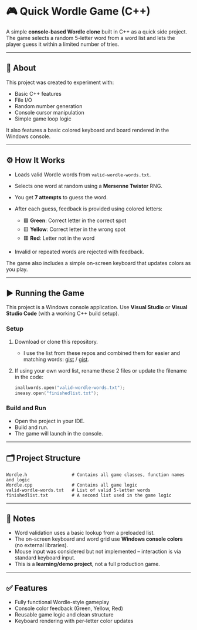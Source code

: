 ﻿
# 🎮 Quick Wordle Game (C++)

A simple **console-based Wordle clone** built in C++ as a quick side project. The game selects a random 5-letter word from a word list and lets the player guess it within a limited number of tries.

---

## 📝 About

This project was created to experiment with:

* Basic C++ features
* File I/O
* Random number generation
* Console cursor manipulation
* Simple game loop logic

It also features a basic colored keyboard and board rendered in the Windows console.

---

## ⚙️ How It Works

* Loads valid Wordle words from `valid-wordle-words.txt`.
* Selects one word at random using a **Mersenne Twister** RNG.
* You get **7 attempts** to guess the word.
* After each guess, feedback is provided using colored letters:

  * 🟩 **Green**: Correct letter in the correct spot
  * 🟨 **Yellow**: Correct letter in the wrong spot
  * 🟥 **Red**: Letter not in the word
* Invalid or repeated words are rejected with feedback.

The game also includes a simple on-screen keyboard that updates colors as you play.

---

## ▶️ Running the Game

This project is a Windows console application. Use **Visual Studio** or **Visual Studio Code** (with a working C++ build setup).

### Setup

1. Download or clone this repository.
   * I use the list from these repos and combined them for easier and matching words: [gist](https://gist.github.com/dracos/dd0668f281e685bad51479e5acaadb93) / [gist](https://github.com/first20hours/google-10000-english).
2. If using your own word list, rename these 2 files or update the filename in the code:

   ```cpp
   inallwords.open("valid-wordle-words.txt");
   ineasy.open("finishedlist.txt");
   ```

### Build and Run

* Open the project in your IDE.
* Build and run.
* The game will launch in the console.

---

## 🗂 Project Structure

```
Wordle.h				 # Contains all game classes, function names and logic
Wordle.cpp               # Contains all game logic
valid-wordle-words.txt   # List of valid 5-letter words
finishedlist.txt         # A second list used in the game logic
```

---

## 🧠 Notes

* Word validation uses a basic lookup from a preloaded list.
* The on-screen keyboard and word grid use **Windows console colors** (no external libraries).
* Mouse input was considered but not implemented – interaction is via standard keyboard input.
* This is a **learning/demo project**, not a full production game.

---

## ✅ Features

* Fully functional Wordle-style gameplay
* Console color feedback (Green, Yellow, Red)
* Reusable game logic and clean structure
* Keyboard rendering with per-letter color updates

